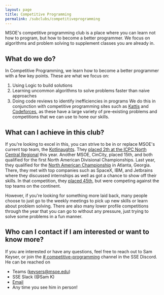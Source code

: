 ```yaml
---
layout: page
title: Competitive Programming
permalink: /subclubs/competitiveprogramming
---
```


MSOE's competitive programming club is a place where you can learn not how to program, but how to become a better programmer. We focus on algorithms and problem solving to supplement classes you are already in.

## What do we do?
In Competitive Programming, we learn how to become a better programmer with a few key points. These are what we focus on:
1. Using Logic to build solutions
2. Learning uncommon algorithms to solve problems faster than naive approaches
3. Doing code reviews to identify inefficiencies in programs
We do this in conjunction with competitive programming sites such as [Kattis](https://kattis.com) and [Codeforces](https://codeforces.com), as these have a large variety of pre-existing problems and competitions that we can use to hone our skills.

## What can I achieve in this club?
If you're looking to excel in this, you can strive to be in or replace MSOE's current top team, the [Kotlinaughts](https://codeforces.com/teams/with/sylvyrfysh). They [placed 2th at the ICPC North Central Regional](https://ncna20.kattis.com/standings) this year. Another MSOE, CinCity, placed 15th, and both qualified for the first North American Divisional Championships. Last year, they qualified for the [North American Championship](https://nac.icpc.global/) in Atlanta, Georgia. There, they met with top companies such as SpaceX, IBM, and Jetbrains where they discussed internships as well as got a chance to show off their skills. In that competition, they [placed 45th](https://nac.icpc.global/history/2020/scoreboard/), but were competing against the top teams on the continent.

However, if you're looking for something more laid back, many people choose to just go to the weekly meetings to pick up new skills or learn about problem solving. There are also many lower profile competitions through the year that you can go to without any pressure, just trying to solve some problems in a fun manner.

## Who can I contact if I am interested or want to know more?
If you are interested or have any questions, feel free to reach out to Sam Keyser, or join the [# competitive-programming](https://discord.gg/qr6Mm6d47N) channel in the SSE Discord. He can be reached on
- Teams (keysers@msoe.edu)
- SSE Slack (@Sam K)
- [Email](mailto:keysers@msoe.edu)
- Any time you see him in person!
